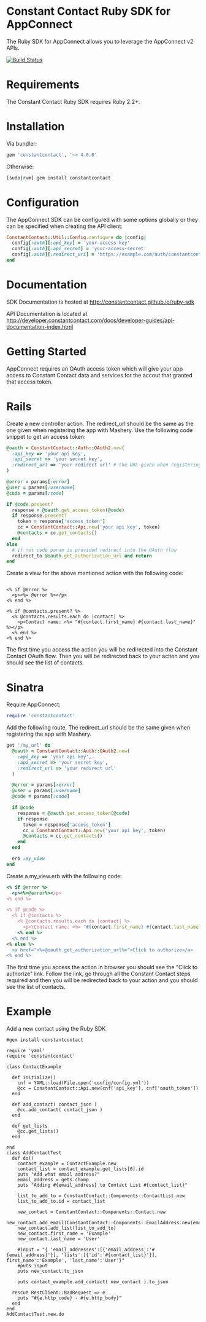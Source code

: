 Constant Contact Ruby SDK for AppConnect
====

The Ruby SDK for AppConnect allows you to leverage the AppConnect v2 APIs.

[![Build Status](https://travis-ci.org/constantcontact/ruby-sdk.png)](https://travis-ci.org/constantcontact/ruby-sdk)

Requirements
====
The Constant Contact Ruby SDK requires Ruby 2.2+.

Installation
====
Via bundler:
```ruby
gem 'constantcontact', '~> 4.0.0'
```
Otherwise:
```bash
[sudo|rvm] gem install constantcontact
```

Configuration
====
The AppConnect SDK can be configured with some options globally or they can be specified when creating the API client:
```ruby
ConstantContact::Util::Config.configure do |config|
  config[:auth][:api_key] = 'your-access-key'
  config[:auth][:api_secret] = 'your-access-secret'
  config[:auth][:redirect_uri] = 'https://example.com/auth/constantcontact'
end
```        

Documentation
=====
SDK Documentation is hosted at http://constantcontact.github.io/ruby-sdk

API Documentation is located at http://developer.constantcontact.com/docs/developer-guides/api-documentation-index.html

Getting Started
====
AppConnect requires an OAuth access token which will give your app access to Constant Contact data and services for the accout that granted that access token.

Rails
=====
Create a new controller action.  The redirect_url should be the same as the one given when registering the app with Mashery. Use the following code snippet to get an access token:
```ruby
@oauth = ConstantContact::Auth::OAuth2.new(
  :api_key => 'your api key',
  :api_secret => 'your secret key',
  :redirect_url => 'your redirect url' # the URL given when registering your app with Mashery.
)

@error = params[:error]
@user = params[:username]
@code = params[:code]

if @code.present?
  response = @oauth.get_access_token(@code)
  if response.present?
    token = response['access_token']
    cc = ConstantContact::Api.new('your api key', token)
    @contacts = cc.get_contacts()
  end
else
  # if not code param is provided redirect into the OAuth flow
  redirect_to @oauth.get_authorization_url and return
end
```

Create a view for the above mentioned action with the following code:
```erb

<% if @error %>
  <p><%= @error %></p>
<% end %>

<% if @contacts.present? %>
  <% @contacts.results.each do |contact| %>
    <p>Contact name: <%= "#{contact.first_name} #{contact.last_name}" %></p>
  <% end %>
<% end %>
```

The first time you access the action you will be redirected into the Constant Contact OAuth flow.
Then you will be redirected back to your action and you should see the list of contacts.

Sinatra
=====
Require AppConnect:
```ruby
require 'constantcontact'
```

Add the following route.  The redirect_url should be the same given when registering the app with Mashery.
```ruby
get '/my_url' do
  @oauth = ConstantContact::Auth::OAuth2.new(
    :api_key => 'your api key',
    :api_secret => 'your secret key',
    :redirect_url => 'your redirect url'
  )

  @error = params[:error]
  @user = params[:username]
  @code = params[:code]

  if @code
    response = @oauth.get_access_token(@code)
    if response
      token = response['access_token']
      cc = ConstantContact::Api.new('your api key', token)
      @contacts = cc.get_contacts()
    end
  end

  erb :my_view
end
```

Create a my_view.erb with the following code:
```ruby
<% if @error %>
  <p><%=@error%></p>
<% end %>

<% if @code %>
  <% if @contacts %>
    <% @contacts.results.each do |contact| %>
      <p>\Contact name: <%= "#{contact.first_name} #{contact.last_name}" %></p>
    <% end %>
  <% end %>
<% else %>
  <a href="<%=@oauth.get_authorization_url%>">Click to authorize</a>
<% end %>
```

The first time you access the action in browser you should see the "Click to authorize" link.
Follow the link, go through all the Constant Contact steps required 
and then you will be redirected back to your action and you should see the list of contacts.

Example
=====
Add a new contact using the Ruby SDK
```
#gem install constantcontact

require 'yaml' 
require 'constantcontact'

class ContactExample

  def initialize()
    cnf = YAML::load(File.open('config/config.yml'))
    @cc = ConstantContact::Api.new(cnf['api_key'], cnf['oauth_token'])
  end

  def add_contact( contact_json )
    @cc.add_contact( contact_json ) 
  end

  def get_lists
    @cc.get_lists()
  end

end
class AddContactTest
  def do()
    contact_example = ContactExample.new
    contact_list = contact_example.get_lists[0].id
    puts "Add what email address?"
    email_address = gets.chomp
    puts "Adding #{email_address} to Contact List #{contact_list}" 

    list_to_add_to = ConstantContact::Components::ContactList.new
    list_to_add_to.id = contact_list

    new_contact = ConstantContact::Components::Contact.new
    new_contact.add_email(ConstantContact::Components::EmailAddress.new(email_address))
    new_contact.add_list(list_to_add_to)
    new_contact.first_name = 'Example'
    new_contact.last_name = 'User'

    #input = "{ 'email_addresses':[{'email_address':'#{email_address}'}], 'lists':[{'id':'#{contact_list}'}], first_name':'Example', 'last_name':'User'}"
    #puts input
    puts new_contact.to_json

    puts contact_example.add_contact( new_contact ).to_json

  rescue RestClient::BadRequest => e
    puts "#{e.http_code} - #{e.http_body}"
  end
end
AddContactTest.new.do
```
